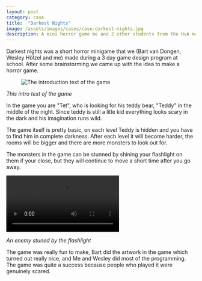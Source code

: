 ```yaml
---
layout: post
category: case
title:  "Darkest Nights"
image: /assets/images/cases/case-darkest-nights.jpg
description: A mini horror game me and 2 other students from the HvA made over a period of 3 days for a short game design course.
---
```


Darkest nights was a short horror minigame that we (Bart van Dongen, Wesley Hölzel and me) made during a 3 day game design program at school. After some brainstorming we came up with the idea to make a horror game.

<figure>
    <img src="{{ site.baseurl | prepend: site.url }}/assets/images/darkestnights/txt.png" alt="The introduction text of the game">
</figure>

*This intro text of the game*

In the game you are "Tet", who is looking for his teddy bear, "Teddy" in the middle of the night. Since teddy is still a litle kid everything looks scary in the dark and his imagination runs wild. 

The game itself is pretty basic, on each level Teddy is hidden and you have to find him in complete darkness. After each level it will become harder, the rooms will be bigger and there are more monsters to look out for.

The monsters in the game can be stunned by shining your flashlight on them if your close, but they will continue to move a short time after you go away. 

<video autoplay="true" loop="true">
    <source src="{{ site.baseurl | prepend: site.url }}/assets/images/darkestnights/nights.mp4" type="video/mp4">
</video>

*An enemy stuned by the flashlight*

The game was really fun to make, Bart did the artwork in the game which turned out really nice, and Me and Wesley did most of the programming. The game was quite a success because people who played it were genuinely scared.
